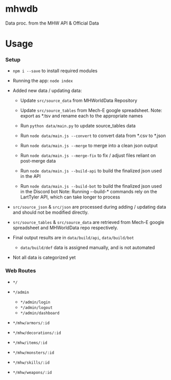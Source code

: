 # mhwdb
Data proc. from the MHW API & Official Data

# Usage
### Setup
- `npm i --save` to install required modules
- Running the app: `node index`
- Added new data / updating data:
  - Update `src/source_data` from MHWorldData Repository
  - Update `src/source_tables` from Mech-E google spreadsheet.
    Note: export as *.tsv and rename each to the appropriate names

  - Run `python data/main.py` to update source_tables data
  - Run `node data/main.js --convert` to convert data from *.csv to *.json

  - Run `node data/main.js --merge` to merge into a clean json output
  - Run `node data/main.js --merge-fix` to fix / adjust files reliant on post-merge data

  - Run `node data/main.js --build-api` to build the finalized json used in the API
  - Run `node data/main.js --build-bot` to build the finalized json used in the Discord bot
    Note: Running --build-* commands rely on the LartTyler API, which can take longer to process

- `src/source_json` & `src/json` are processed during adding / updating data and should not be modified directly.
- `src/source_tables` & `src/source_data` are retrieved from Mech-E google spreadsheet and MHWorldData repo respectively.
- Final output results are in `data/build/api`, `data/build/bot`
  - `data/build/def` data is assigned manually, and is not automated

- Not all data is categorized yet


### Web Routes
  - `*/`
  - `*/admin`
    - `*/admin/login`
    - `*/admin/logout`
    - `*/admin/dashboard`

  - `*/mhw/armors/:id`
  - `*/mhw/decorations/:id`
  - `*/mhw/items/:id`
  - `*/mhw/monsters/:id`
  - `*/mhw/skills/:id`
  - `*/mhw/weapons/:id`

